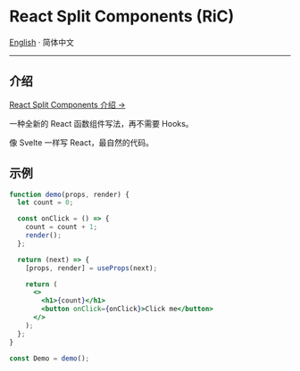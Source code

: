 # React Split Components (RiC)

[English](./README.md) · 简体中文

---

## 介绍

[React Split Components 介绍 →](./INTRODUCTION.zh-CN.md)

一种全新的 React 函数组件写法，再不需要 Hooks。

像 Svelte 一样写 React，最自然的代码。

## 示例

```jsx
function demo(props, render) {
  let count = 0;

  const onClick = () => {
    count = count + 1;
    render();
  };

  return (next) => {
    [props, render] = useProps(next);

    return (
      <>
        <h1>{count}</h1>
        <button onClick={onClick}>Click me</button>
      </>
    );
  };
}

const Demo = demo();
```
